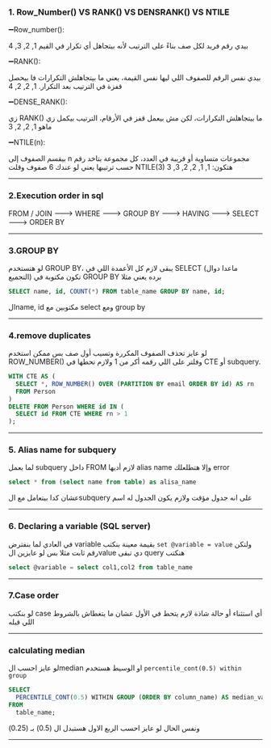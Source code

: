 ### 1. Row_Number() VS RANK() VS DENSRANK() VS NTILE

➖Row_number():


بيدي رقم فريد لكل صف بناءً على الترتيب لأنه بيتجاهل أي تكرار في القيم
1, 2, 3, 4
 
➖RANK():

بيدي نفس الرقم للصفوف اللي ليها نفس القيمة، يعني ما بيتجاهلش التكرارات فا بيحصل قفزة في الترتيب بعد التكرار.
 1, 2, 2, 4

➖DENSE_RANK():

زي RANK() ما بيتجاهلش التكرارات، لكن مش بيعمل قفز في الأرقام، الترتيب بيكمل زي ماهو
 1, 2, 2, 3

➖NTILE(n):

بيقسم الصفوف إلى n مجموعات متساوية أو قريبة في العدد، كل مجموعة بتاخد رقم حسب ترتيبها
 يعني لو عندك 6 صفوف وقلت NTILE(3) هتكون: 1, 1, 2, 2, 3, 3

 ---

### 2.Execution order in sql
FROM / JOIN ---> WHERE ---> GROUP BY ---> HAVING ---> SELECT ---> ORDER BY

---

### 3.GROUP BY 

لو هتستخدم GROUP BY، يبقى لازم كل الأعمدة اللي في SELECT (ماعدا دوال التجميع) تكون مكتوبة في GROUP BY برده 
يعني مثلا
```sql
SELECT name, id, COUNT(*) FROM table_name GROUP BY name, id;
```
الname, id مكتوبين مع select ومع group by 

---

###  4.remove duplicates
لو عايز تحذف الصفوف المكررة وتسيب أول صف بس ممكن استخدم ROW_NUMBER() وفلتر على اللي رقمه أكر من 1
ولازم تحطها في CTE أو subquery.
```sql
WITH CTE AS (
  SELECT *, ROW_NUMBER() OVER (PARTITION BY email ORDER BY id) AS rn
  FROM Person
)
DELETE FROM Person WHERE id IN (
  SELECT id FROM CTE WHERE rn > 1
);
```
---

### 5. Alias name for subquery
   لما بعمل subquery داخل  FROM  لازم أديها alias name وإلا هتطلعلك error
```sql
select * from (select name from table) as alisa_name
```
عشان كدا بيتعامل مع الsubquery على انه جدول مؤقت ولازم يكون الجدول له اسم

---
### 6. Declaring a variable (SQL server)
في العادي لما بنفترض variable بقيمة معينة بنكتب ```set @variable = value``` ولتكن رقم ثابت مثلا
بس لو عايزين الvalue دي تبقى query هنكتب 
```sql
select @variable = select col1,col2 from table_name
```
---
### 7.Case order

لو بنكتب case أي استثناء أو حالة شاذة لازم يتحط في الأول عشان ما يتغطاش بالشروط اللي قبله

---

### calculating median

لو عايز احسب الmedian او الوسيط هستخدم ```percentile_cont(0.5) within group```
```sql
SELECT 
  PERCENTILE_CONT(0.5) WITHIN GROUP (ORDER BY column_name) AS median_value
FROM 
  table_name;
```
ونفس الحال لو عايز احسب الربع الاول هستبدل ال (0.5) بـ (0.25)

---
